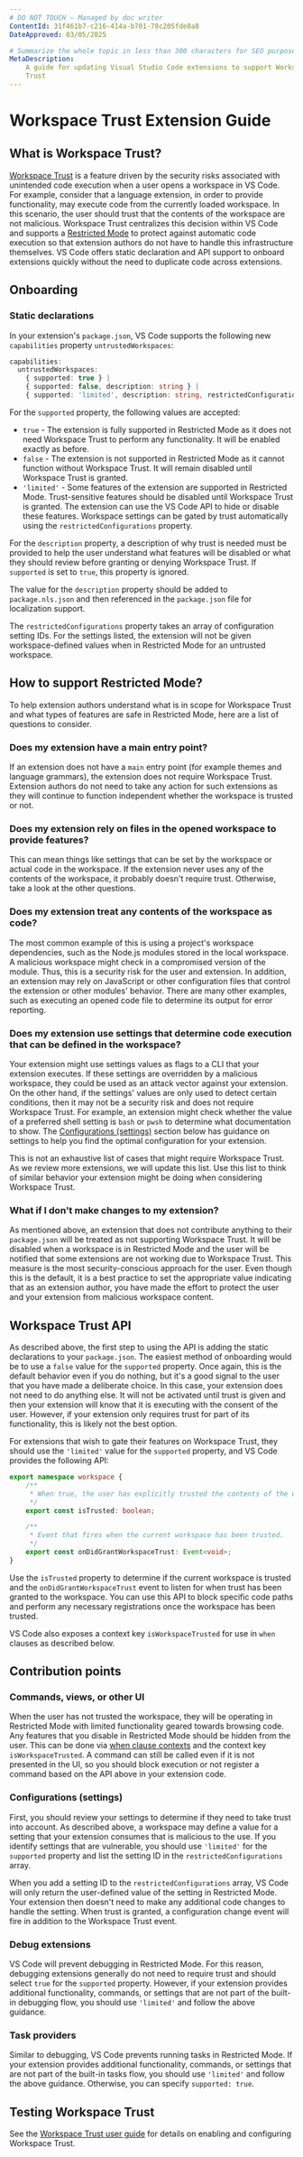 ```yaml
---
# DO NOT TOUCH — Managed by doc writer
ContentId: 31f461b7-c216-414a-b701-78c205fde8a8
DateApproved: 03/05/2025

# Summarize the whole topic in less than 300 characters for SEO purpose
MetaDescription:
    A guide for updating Visual Studio Code extensions to support Workspace
    Trust
---
```


# Workspace Trust Extension Guide

## What is Workspace Trust?

[Workspace Trust](/docs/editor/workspace-trust) is a feature driven by the
security risks associated with unintended code execution when a user opens a
workspace in VS Code. For example, consider that a language extension, in order
to provide functionality, may execute code from the currently loaded workspace.
In this scenario, the user should trust that the contents of the workspace are
not malicious. Workspace Trust centralizes this decision within VS Code and
supports a [Restricted Mode](/docs/editor/workspace-trust#_restricted-mode) to
protect against automatic code execution so that extension authors do not have
to handle this infrastructure themselves. VS Code offers static declaration and
API support to onboard extensions quickly without the need to duplicate code
across extensions.

## Onboarding

### Static declarations

In your extension's `package.json`, VS Code supports the following new
`capabilities` property `untrustedWorkspaces`:

```typescript
capabilities:
  untrustedWorkspaces:
    { supported: true } |
    { supported: false, description: string } |
    { supported: 'limited', description: string, restrictedConfigurations?: string[] }
```

For the `supported` property, the following values are accepted:

- `true` - The extension is fully supported in Restricted Mode as it does not
  need Workspace Trust to perform any functionality. It will be enabled exactly
  as before.
- `false` - The extension is not supported in Restricted Mode as it cannot
  function without Workspace Trust. It will remain disabled until Workspace
  Trust is granted.
- `'limited'` - Some features of the extension are supported in Restricted Mode.
  Trust-sensitive features should be disabled until Workspace Trust is granted.
  The extension can use the VS Code API to hide or disable these features.
  Workspace settings can be gated by trust automatically using the
  `restrictedConfigurations` property.

For the `description` property, a description of why trust is needed must be
provided to help the user understand what features will be disabled or what they
should review before granting or denying Workspace Trust. If `supported` is set
to `true`, this property is ignored.

The value for the `description` property should be added to `package.nls.json`
and then referenced in the `package.json` file for localization support.

The `restrictedConfigurations` property takes an array of configuration setting
IDs. For the settings listed, the extension will not be given workspace-defined
values when in Restricted Mode for an untrusted workspace.

## How to support Restricted Mode?

To help extension authors understand what is in scope for Workspace Trust and
what types of features are safe in Restricted Mode, here are a list of questions
to consider.

### Does my extension have a main entry point?

If an extension does not have a `main` entry point (for example themes and
language grammars), the extension does not require Workspace Trust. Extension
authors do not need to take any action for such extensions as they will continue
to function independent whether the workspace is trusted or not.

### Does my extension rely on files in the opened workspace to provide features?

This can mean things like settings that can be set by the workspace or actual
code in the workspace. If the extension never uses any of the contents of the
workspace, it probably doesn't require trust. Otherwise, take a look at the
other questions.

### Does my extension treat any contents of the workspace as code?

The most common example of this is using a project's workspace dependencies,
such as the Node.js modules stored in the local workspace. A malicious workspace
might check in a compromised version of the module. Thus, this is a security
risk for the user and extension. In addition, an extension may rely on
JavaScript or other configuration files that control the extension or other
modules' behavior. There are many other examples, such as executing an opened
code file to determine its output for error reporting.

### Does my extension use settings that determine code execution that can be defined in the workspace?

Your extension might use settings values as flags to a CLI that your extension
executes. If these settings are overridden by a malicious workspace, they could
be used as an attack vector against your extension. On the other hand, if the
settings' values are only used to detect certain conditions, then it may not be
a security risk and does not require Workspace Trust. For example, an extension
might check whether the value of a preferred shell setting is `bash` or `pwsh`
to determine what documentation to show. The
[Configurations (settings)](#configurations-settings) section below has guidance
on settings to help you find the optimal configuration for your extension.

This is not an exhaustive list of cases that might require Workspace Trust. As
we review more extensions, we will update this list. Use this list to think of
similar behavior your extension might be doing when considering Workspace Trust.

### What if I don't make changes to my extension?

As mentioned above, an extension that does not contribute anything to their
`package.json` will be treated as not supporting Workspace Trust. It will be
disabled when a workspace is in Restricted Mode and the user will be notified
that some extensions are not working due to Workspace Trust. This measure is the
most security-conscious approach for the user. Even though this is the default,
it is a best practice to set the appropriate value indicating that as an
extension author, you have made the effort to protect the user and your
extension from malicious workspace content.

## Workspace Trust API

As described above, the first step to using the API is adding the static
declarations to your `package.json`. The easiest method of onboarding would be
to use a `false` value for the `supported` property. Once again, this is the
default behavior even if you do nothing, but it's a good signal to the user that
you have made a deliberate choice. In this case, your extension does not need to
do anything else. It will not be activated until trust is given and then your
extension will know that it is executing with the consent of the user. However,
if your extension only requires trust for part of its functionality, this is
likely not the best option.

For extensions that wish to gate their features on Workspace Trust, they should
use the `'limited'` value for the `supported` property, and VS Code provides the
following API:

```typescript
export namespace workspace {
	/**
	 * When true, the user has explicitly trusted the contents of the workspace.
	 */
	export const isTrusted: boolean;

	/**
	 * Event that fires when the current workspace has been trusted.
	 */
	export const onDidGrantWorkspaceTrust: Event<void>;
}
```

Use the `isTrusted` property to determine if the current workspace is trusted
and the `onDidGrantWorkspaceTrust` event to listen for when trust has been
granted to the workspace. You can use this API to block specific code paths and
perform any necessary registrations once the workspace has been trusted.

VS Code also exposes a context key `isWorkspaceTrusted` for use in `when`
clauses as described below.

## Contribution points

### Commands, views, or other UI

When the user has not trusted the workspace, they will be operating in
Restricted Mode with limited functionality geared towards browsing code. Any
features that you disable in Restricted Mode should be hidden from the user.
This can be done via
[when clause contexts](/api/references/when-clause-contexts) and the context key
`isWorkspaceTrusted`. A command can still be called even if it is not presented
in the UI, so you should block execution or not register a command based on the
API above in your extension code.

### Configurations (settings)

First, you should review your settings to determine if they need to take trust
into account. As described above, a workspace may define a value for a setting
that your extension consumes that is malicious to the use. If you identify
settings that are vulnerable, you should use `'limited'` for the `supported`
property and list the setting ID in the `restrictedConfigurations` array.

When you add a setting ID to the `restrictedConfigurations` array, VS Code will
only return the user-defined value of the setting in Restricted Mode. Your
extension then doesn't need to make any additional code changes to handle the
setting. When trust is granted, a configuration change event will fire in
addition to the Workspace Trust event.

### Debug extensions

VS Code will prevent debugging in Restricted Mode. For this reason, debugging
extensions generally do not need to require trust and should select `true` for
the `supported` property. However, if your extension provides additional
functionality, commands, or settings that are not part of the built-in debugging
flow, you should use `'limited'` and follow the above guidance.

### Task providers

Similar to debugging, VS Code prevents running tasks in Restricted Mode. If your
extension provides additional functionality, commands, or settings that are not
part of the built-in tasks flow, you should use `'limited'` and follow the above
guidance. Otherwise, you can specify `supported: true`.

## Testing Workspace Trust

See the [Workspace Trust user guide](/docs/editor/workspace-trust) for details
on enabling and configuring Workspace Trust.
